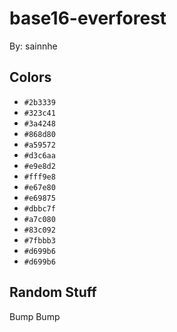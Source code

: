 # base16-everforest

By: sainnhe

## Colors

* `#2b3339`
* `#323c41`
* `#3a4248`
* `#868d80`
* `#a59572`
* `#d3c6aa`
* `#e9e8d2`
* `#fff9e8`
* `#e67e80`
* `#e69875`
* `#dbbc7f`
* `#a7c080`
* `#83c092`
* `#7fbbb3`
* `#d699b6`
* `#d699b6`

## Random Stuff

Bump
Bump
